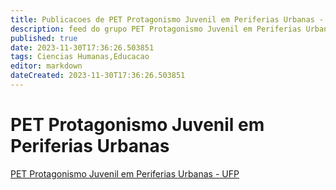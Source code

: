 ```yaml
---
title: Publicacoes de PET Protagonismo Juvenil em Periferias Urbanas - UFP
description: feed do grupo PET Protagonismo Juvenil em Periferias Urbanas - UFP
published: true
date: 2023-11-30T17:36:26.503851
tags: Ciencias Humanas,Educacao
editor: markdown
dateCreated: 2023-11-30T17:36:26.503851
---
```


# PET Protagonismo Juvenil em Periferias Urbanas
[PET Protagonismo Juvenil em Periferias Urbanas - UFP](/grupo/144PETProtagonismoJuvenilemPeriferiasUrbanasUFP.md)